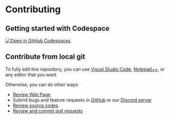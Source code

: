 # Contributing

## Getting started with Codespace

[![Open in GitHub Codespaces](https://github.com/codespaces/badge.svg)](https://codespaces.new/TheFlightSims/labs-portal)

## Contribute from local git

To fully edit this repository, you can use [Visual Studio Code](https://code.visualstudio.com/), [Notepad++](https://notepad-plus-plus.org/downloads/), or any editor that you want

Otherwise, you can do other ways:

* [Review Wiki Page](https://github.com/TheFlightSims/labs-portal/wiki)
* Submit bugs and feature requests in [GitHub](https://github.com/TheFlightSims/labs-portal/issues) or our [Discord server](https://discord.gg/VdbJAHKhuW)
* [Review source codes](https://github.com/TheFlightSims/labs-portal)
* [Review and commit pull requests](https://github.com/TheFlightSims/labs-portal/pulls)

